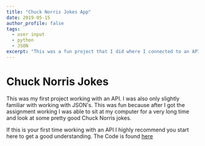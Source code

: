 ```yaml
---
title: "Chuck Norris Jokes App"
date: 2019-05-15
author_profile: false
tags: 
  - user input
  - python
  - JSON
excerpt: "This was a fun project that I did where I connected to an API that host differnt Chuck Norris Jokes."
---
```


# Chuck Norris Jokes

This was my first project working with an API. I was also only slightly familiar with working with JSON's. This was fun because after I got the assignment working I was able to sit at my computer for a very long time and look at some pretty good Chuck Norris jokes.

If this is your first time working with an API I highly recommend you start here to get a good understanding. The Code is found [here](https://github.com/jcaston91/Chuck_Norris_Jokes)
